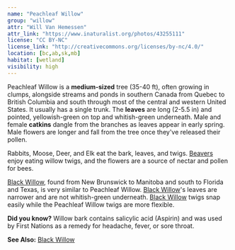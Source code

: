 ```yaml
---
name: "Peachleaf Willow"
group: "willow"
attr: "Will Van Hemessen"
attr_link: "https://www.inaturalist.org/photos/43255111"
license: "CC BY-NC"
license_link: "http://creativecommons.org/licenses/by-nc/4.0/"
location: [bc,ab,sk,mb]
habitat: [wetland]
visibility: high
---
```

Peachleaf Willow is a **medium-sized** tree (35-40 ft), often growing in clumps, alongside streams and ponds in southern Canada from Quebec to British Columbia and south through most of the central and western United States. It usually has a single trunk. The **leaves** are long (2-5.5 in) and pointed, yellowish-green on top and whitish-green underneath. Male and female **catkins** dangle from the branches as leaves appear in early spring. Male flowers are longer and fall from the tree once they've released their pollen.

Rabbits, Moose, Deer, and Elk eat the bark, leaves, and twigs. [Beavers](/animals/beaver) enjoy eating willow twigs, and the flowers are a source of nectar and pollen for bees.

[Black Willow](/trees/blackwil), found from New Brunswick to Manitoba and south to Florida and Texas, is very similar to Peachleaf Willow. [Black Willow](/trees/blackwil)'s leaves are narrower and are not whitish-green underneath. [Black Willow](/trees/blackwil) twigs snap easily while the Peachleaf Willow twigs are more flexible.

**Did you know?** Willow bark contains salicylic acid (Aspirin) and was used by First Nations as a remedy for headache, fever, or sore throat.

<!-- generated, do not edit -->
**See Also:**
[Black Willow](/trees/blackwil)
